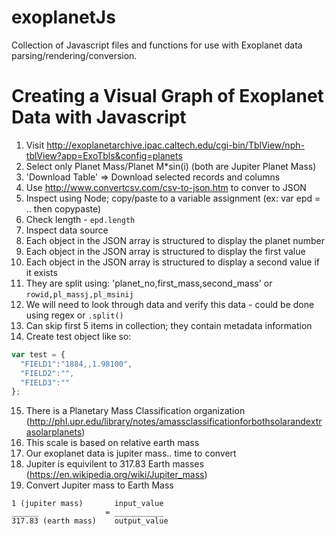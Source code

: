 # exoplanetJs
Collection of Javascript files and functions for use with Exoplanet data parsing/rendering/conversion.

# Creating a Visual Graph of Exoplanet Data with Javascript

1. Visit http://exoplanetarchive.ipac.caltech.edu/cgi-bin/TblView/nph-tblView?app=ExoTbls&config=planets
2. Select only Planet Mass/Planet M*sin(i) (both are Jupiter Planet Mass)
3. 'Download Table' => Download selected records and columns
4. Use http://www.convertcsv.com/csv-to-json.htm to conver to JSON
5. Inspect using Node; copy/paste to a variable assignment (ex: var epd = .. then copypaste)
6. Check length - `epd.length`
7. Inspect data source
8. Each object in the JSON array is structured to display the planet number
9. Each object in the JSON array is structured to display the first value
10. Each object in the JSON array is structured to display a second value if it exists
11. They are split using: 'planet_no,first_mass,second_mass' or `rowid,pl_massj,pl_msinij`
12. We will need to look through data and verify this data - could be done using regex or `.split()`
13. Can skip first 5 items in collection; they contain metadata information
14. Create test object like so:

  ```javascript
  var test = {
    "FIELD1":"1884,,1.98100",
    "FIELD2":"",
    "FIELD3":""
  };
  ```
15. There is a Planetary Mass Classification organization (http://phl.upr.edu/library/notes/amassclassificationforbothsolarandextrasolarplanets)
15. This scale is based on relative earth mass
15. Our exoplanet data is jupiter mass.. time to convert
16. Jupiter is equivilent to 317.83 Earth masses (https://en.wikipedia.org/wiki/Jupiter_mass)
17. Convert Jupiter mass to Earth Mass

  ```
  1 (jupiter mass)       input_value
  ______               = ___________
  317.83 (earth mass)    output_value
  ```
